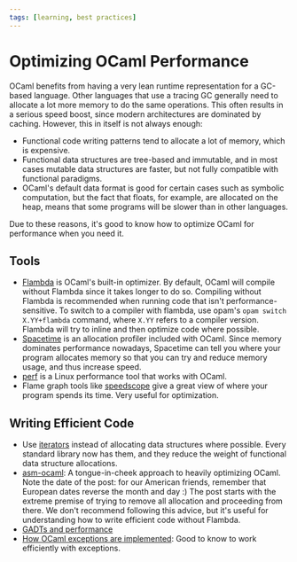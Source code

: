 ```yaml
---
tags: [learning, best practices]
---
```

# Optimizing OCaml Performance

OCaml benefits from having a very lean runtime representation for a GC-based language.
Other languages that use a tracing GC generally need to allocate a lot more memory to do the same operations.
This often results in a serious speed boost, since modern architectures are dominated by caching.
However, this in itself is not always enough:

* Functional code writing patterns tend to allocate a lot of memory, which is expensive.
* Functional data structures are tree-based and immutable, and in most cases mutable data
structures are faster, but not fully compatible with functional paradigms.
* OCaml's default data format is good for certain cases such as symbolic computation,
but the fact that floats, for example, are allocated on the heap, means that some programs will be slower
than in other languages.

Due to these reasons, it's good to know how to optimize OCaml for performance when you need it.

## Tools

* [Flambda](https://caml.inria.fr/pub/docs/manual-ocaml/flambda.html)
is OCaml's built-in optimizer.
By default, OCaml will compile without Flambda since it takes longer to do so.
Compiling without Flambda is recommended when running code that isn't performance-sensitive.
To switch to a compiler with flambda, use opam's `opam switch X.YY+flambda` command,
where `X.YY` refers to a compiler version.
Flambda will try to inline and then optimize code where possible.
* [Spacetime](https://caml.inria.fr/pub/docs/manual-ocaml/libref/Spacetime.html)
is an allocation profiler included with OCaml.
Since memory dominates performance nowadays, Spacetime can tell you where your program allocates
memory so that you can try and reduce memory usage, and thus increase speed.
* [perf](https://en.wikipedia.org/wiki/Perf_(Linux))
is a Linux performance tool that works with OCaml.
* Flame graph tools like [speedscope](https://github.com/jlfwong/speedscope) give a great view of
where your program spends its time.
Very useful for optimization.

## Writing Efficient Code

* Use [iterators](iterators.md) instead of allocating data structures where possible.
Every standard library now has them, and they reduce the weight of functional data structure allocations.
* [asm-ocaml](https://www.ocamlpro.com/2016/04/01/asm-ocaml/): A tongue-in-cheek approach to heavily optimizing OCaml.
Note the date of the post: for our American friends, remember that European dates reverse the month and day :)
The post starts with the extreme premise of trying to remove all allocation and proceeding from there.
We don't recommend following this advice, but it's useful for understanding how to write efficient code without Flambda.
* [GADTs and performance](https://blog.janestreet.com/why-gadts-matter-for-performance/)
* [How OCaml exceptions are implemented](https://stackoverflow.com/questions/8564025/ocaml-internals-exceptions):
Good to know to work efficiently with exceptions.
